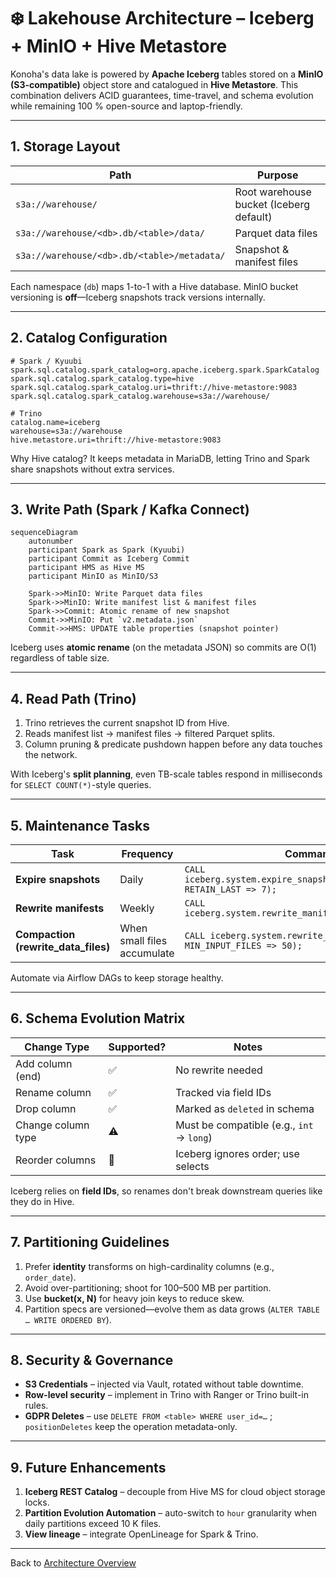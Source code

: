# ❄️ Lakehouse Architecture – Iceberg + MinIO + Hive Metastore

Konoha's data lake is powered by **Apache Iceberg** tables stored on a **MinIO (S3-compatible)** object store and catalogued in **Hive Metastore**.  This combination delivers ACID guarantees, time-travel, and schema evolution while remaining 100 % open-source and laptop-friendly.

---

## 1. Storage Layout

| Path | Purpose |
|------|---------|
| `s3a://warehouse/` | Root warehouse bucket (Iceberg default) |
| `s3a://warehouse/<db>.db/<table>/data/` | Parquet data files |
| `s3a://warehouse/<db>.db/<table>/metadata/` | Snapshot & manifest files |

Each namespace (`db`) maps 1-to-1 with a Hive database. MinIO bucket versioning is **off**—Iceberg snapshots track versions internally.

---

## 2. Catalog Configuration

```properties
# Spark / Kyuubi
spark.sql.catalog.spark_catalog=org.apache.iceberg.spark.SparkCatalog
spark.sql.catalog.spark_catalog.type=hive
spark.sql.catalog.spark_catalog.uri=thrift://hive-metastore:9083
spark.sql.catalog.spark_catalog.warehouse=s3a://warehouse/

# Trino
catalog.name=iceberg
warehouse=s3a://warehouse
hive.metastore.uri=thrift://hive-metastore:9083
```

Why Hive catalog? It keeps metadata in MariaDB, letting Trino and Spark share snapshots without extra services.

---

## 3. Write Path (Spark / Kafka Connect)

```mermaid
sequenceDiagram
    autonumber
    participant Spark as Spark (Kyuubi)
    participant Commit as Iceberg Commit
    participant HMS as Hive MS
    participant MinIO as MinIO/S3

    Spark->>MinIO: Write Parquet data files
    Spark->>MinIO: Write manifest list & manifest files
    Spark->>Commit: Atomic rename of new snapshot
    Commit->>MinIO: Put `v2.metadata.json`
    Commit->>HMS: UPDATE table properties (snapshot pointer)
```

Iceberg uses **atomic rename** (on the metadata JSON) so commits are O(1) regardless of table size.

---

## 4. Read Path (Trino)

1. Trino retrieves the current snapshot ID from Hive.  
2. Reads manifest list → manifest files → filtered Parquet splits.  
3. Column pruning & predicate pushdown happen before any data touches the network.

With Iceberg's **split planning**, even TB-scale tables respond in milliseconds for `SELECT COUNT(*)`-style queries.

---

## 5. Maintenance Tasks

| Task | Frequency | Command |
|------|-----------|---------|
| **Expire snapshots** | Daily | `CALL iceberg.system.expire_snapshots('sales.orders', RETAIN_LAST => 7);` |
| **Rewrite manifests** | Weekly | `CALL iceberg.system.rewrite_manifests('sales.orders');` |
| **Compaction (rewrite_data_files)** | When small files accumulate | `CALL iceberg.system.rewrite_data_files('<table>', MIN_INPUT_FILES => 50);` |

Automate via Airflow DAGs to keep storage healthy.

---

## 6. Schema Evolution Matrix

| Change Type | Supported? | Notes |
|-------------|-----------|-------|
| Add column (end) | ✅ | No rewrite needed |
| Rename column | ✅ | Tracked via field IDs |
| Drop column | ✅ | Marked as `deleted` in schema |
| Change column type | ⚠️ | Must be compatible (e.g., `int` → `long`) |
| Reorder columns | 🚫 | Iceberg ignores order; use selects |

Iceberg relies on **field IDs**, so renames don't break downstream queries like they do in Hive.

---

## 7. Partitioning Guidelines

1. Prefer **identity** transforms on high-cardinality columns (e.g., `order_date`).
2. Avoid over-partitioning; shoot for 100–500 MB per partition.
3. Use **bucket(x, N)** for heavy join keys to reduce skew.
4. Partition specs are versioned—evolve them as data grows (`ALTER TABLE … WRITE ORDERED BY`).

---

## 8. Security & Governance

* **S3 Credentials** – injected via Vault, rotated without table downtime.
* **Row-level security** – implement in Trino with Ranger or Trino built-in rules.
* **GDPR Deletes** – use `DELETE FROM <table> WHERE user_id=…` ; `positionDeletes` keep the operation metadata-only.

---

## 9. Future Enhancements

1. **Iceberg REST Catalog** – decouple from Hive MS for cloud object storage locks.
2. **Partition Evolution Automation** – auto-switch to `hour` granularity when daily partitions exceed 10 K files.
3. **View lineage** – integrate OpenLineage for Spark & Trino.

---

Back to [Architecture Overview](overview.md) 